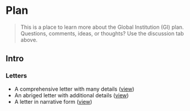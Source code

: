 # Plan
> This is a place to learn more about the Global Institution (GI) plan. Questions, comments, ideas, or thoughts? Use the discussion tab above.

## Intro

### Letters
- A comprehensive letter with many details ([view](docs/letter-v1.md))
- An abriged letter with additional details ([view](docs/letter-v2.md))
- A letter in narrative form ([view](docs/letter-v3.md))

<!---
### Details
- Things you'll no longer need to pay for by joining the GI ([read]())
- Things that will become obsolete as the GI grows ([read]())
-->
